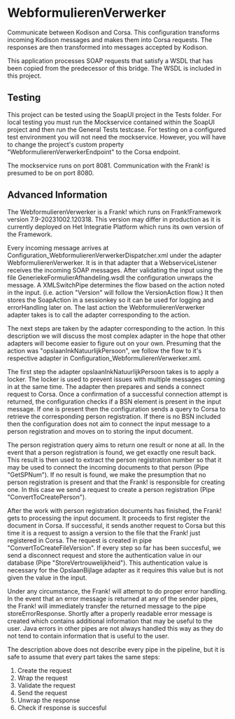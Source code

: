 # WebformulierenVerwerker

Communicate between Kodison and Corsa. This configuration transforms incoming Kodison messages and makes them into Corsa requests. The responses are then transformed into messages accepted by Kodison.

This application processes SOAP requests that satisfy a WSDL that has been copied from the predecessor of this bridge. The WSDL is included in this project.

## Testing
This project can be tested using the SoapUI project in the Tests folder. For local testing you must run the Mockservice contained within the SoapUI project and then run the General Tests testcase. For testing on a configured test environment you will not need the mockservice. However, you will have to change the project's custom property "WebformulierenVerwerkerEndpoint" to the Corsa endpoint. 

The mockservice runs on port 8081. Communication with the Frank! is presumed to be on port 8080.

## Advanced Information

The WebformulierenVerwerker is a Frank! which runs on Frank!Framework version 7.9-20231002.120318. This version may differ in production as it is currently deployed on Het Integratie Platform which runs its own version of the Framework.

Every incoming message arrives at Configuration_WebformulierenVerwerkerDispatcher.xml under the adapter WebformulierenVerwerker. It is in that adapter that a WebserviceListener receives the incoming SOAP messages. After validating the input using the file GeneriekeFormulierAfhandeling.wsdl the configuration unwraps the message. 
A XMLSwitchPipe determines the flow based on the action noted in the input. (i.e. action "Version" will follow the VersionAction flow.)
It then stores the SoapAction in a sessionkey so it can be used for logging and errorHandling later on.
The last action the WebformulierenVerwerker adapter takes is to call the adapter corresponding to the action. 

The next steps are taken by the adapter corresponding to the action. In this description we will discuss the most complex adapter in the hope that other adapters will become easier to figure out on your own.
Presuming that the action was "opslaanInkNatuurlijkPersoon", we follow the flow to it's respective adapter in Configuration_WebformulierenVerwerker.xml.

The first step the adapter opslaanInkNatuurlijkPersoon takes is to apply a locker. The locker is used to prevent issues with multiple messages coming in at the same time.
The adapter then prepares and sends a connect request to Corsa. Once a confirmation of a successful connection attempt is returned, the configuration checks if a BSN element is present in the input message. If one is present then the configuration sends a query to Corsa to retrieve the corresponding person registration. If there is no BSN included then the configuration does not aim to connect the input message to a person registration and moves on to storing the input document.

The person registration query aims to return one result or none at all. In the event that a person registration is found, we get exactly one result back. This result is then used to extract the person registration number so that it may be used to connect the incoming documents to that person (Pipe "GetSPNum").
If no result is found, we make the presumption that no person registration is present and that the Frank! is responsible for creating one. In this case we send a request to create a person registration (Pipe "ConvertToCreatePerson").

After the work with person registration documents has finished, the Frank! gets to processing the input document. It proceeds to first register the document in Corsa. If successful, it sends another request to Corsa but this time it is a request to assign a version to the file that the Frank! just registered in Corsa. The request is created in pipe "ConvertToCreateFileVersion".
If every step so far has been succesful, we send a disconnect request and store the authentication value in our database (Pipe "StoreVertrouwelijkheid"). This authentication value is necessary for the OpslaanBijlage adapter as it requires this value but is not given the value in the input.

Under any circumstance, the Frank! will attempt to do proper error handling. In the event that an error message is returned at any of the sender pipes, the Frank! will immediately transfer the returned message to the pipe storeErrorResponse. Shortly after a properly readable error message is created which contains additional information that may be useful to the user. Java errors in other pipes are not always handled this way as they do not tend to contain information that is useful to the user.

The description above does not describe every pipe in the pipeline, but it is safe to assume that every part takes the same steps:
1. Create the request
2. Wrap the request
3. Validate the request
4. Send the request
5. Unwrap the response
6. Check if response is succesful
